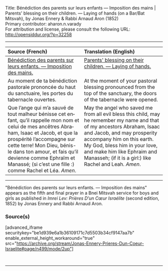 <html>
<head></head>
<body>
Title: Bénédiction des parents sur leurs enfants — Imposition des mains | Parents' blessing on their children. — Laying of hands (on a Bar/Bat Mitsvah), by Jonas Ennery & Rabbi Arnaud Aron (1852)<br />
Primary contributor: aharon.n.varady<br />
For attribution and license, please consult the following URL: <a href="http://opensiddur.org/?p=32258">http://opensiddur.org/?p=32258</a>
<p />
<hr />

<table style="margin-left: auto;margin-right: auto;" class="draggable">
<thead><tr><th id="x" style="text-align: left;">Source (French)</th><th style="text-align: left;">Translation (English)</th></tr></thead>
<tbody>
<tr><td style="vertical-align:top;">
<div class="french"><span lang="fr">
<u>Bénédiction des parents sur leurs enfants. — Imposition des mains.</u>
</span></div></td>
 
<td style="vertical-align:top;">
<div class="english">
<u>Parents' blessing on their children. — Laying of hands.</u>
</div></td></tr>


<tr><td style="vertical-align:top;">
<div class="french"><span lang="fr">
<span class="instruction">Au moment de ta bénédiction pastorale prononcée du haut du sanctuaire, les portes du tabernacle ouvertes.</span>
</span></div></td>
 
<td style="vertical-align:top;">
<div class="english">
<span class="instruction">At the moment of your pastoral blessing pronounced from the top of the sanctuary, the doors of the tabernacle were opened.</span>
</div></td></tr>


<tr><td style="vertical-align:top;">
<div class="french"><span lang="fr">
Que l’ange qui m’a sauvé de tout malheur bénisse cet enfant, qu’il rappelle mon nom et celui de mes ancêtres Abraham, Isaac et Jacob, et que la prospérité l’accompagne sur cette terre! Mon Dieu, bénis-le dans ton amour, et fais qu’il devienne comme Ephraïm et Manassé; <span class="instruction">(si c’est une fille :)</span> comme Rachel et Léa. <em>Amen</em>.
</span></div></td>
 
<td style="vertical-align:top;">
<div class="english">
May the angel who saved me from all evil bless this child, may he remember my name and that of my ancestors Abraham, Isaac and Jacob, and may prosperity accompany him on this earth. My God, bless him in your love, and make him like Ephraim and Manasseh; <span class="instruction">(if it is a girl:)</span> like Rachel and Leah. <em>Amen</em>.
</div></td></tr>
</tbody></table>

<hr />

"Bénédiction des parents sur leurs enfants. — Imposition des mains" appears as the fifth and final prayer in a Bnei Mitsvah service for boys and girls as published in <em>Imrei Lev: Prières D’un Cœur Israélite</em> (second edition, 1852) by Jonas Ennery and Rabbi Arnaud Aron.

<h3>Source(s)</h3>

[advanced_iframe securitykey="be1d939e6a1b36109171c7d5503b34cf9147aa7b" enable_external_height_workaround="true" src="https://archive.org/stream/Jonas-Ennery-Prieres-Dun-Coeur-Israelite#page/n499/mode/2up"]

&nbsp;

<hr />

&nbsp;
</body>
</html>